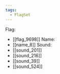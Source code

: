 ```yaml
---
tags:
  - FlagSet
---
```

Flag:
- [[flag_9698]]
Name:
- [[name_8]]
Sound:
- [[sound_201]]
- [[sound_216]]
- [[sound_39]]
- [[sound_524]]
